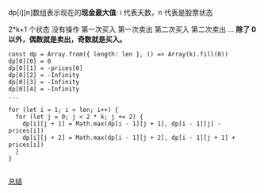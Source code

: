 dp[i][n]数组表示现在的**现金最大值**: i 代表天数，n 代表是股票状态

2\*k+1 个状态
没有操作
第一次买入
第一次卖出
第二次买入
第二次卖出
...
**除了 0 以外，偶数就是卖出，奇数就是买入。**

```JS
const dp = Array.from({ length: len }, () => Array(k).fill(0))
dp[0][0] = 0
dp[0][1] = -prices[0]
dp[0][2] = -Infinity
dp[0][3] = -Infinity
dp[0][4] = -Infinity
...

for (let i = 1; i < len; i++) {
  for (let j = 0; j < 2 * k; j += 2) {
    dp[i][j + 1] = Math.max(dp[i - 1][j + 1], dp[i - 1][j] - prices[i])
    dp[i][j + 2] = Math.max(dp[i - 1][j + 2], dp[i - 1][j + 1] + prices[i])
  }
}


```

[总结](https://programmercarl.com/%E5%8A%A8%E6%80%81%E8%A7%84%E5%88%92-%E8%82%A1%E7%A5%A8%E9%97%AE%E9%A2%98%E6%80%BB%E7%BB%93%E7%AF%87.html#%E5%8D%96%E8%82%A1%E7%A5%A8%E7%9A%84%E6%9C%80%E4%BD%B3%E6%97%B6%E6%9C%BA)
